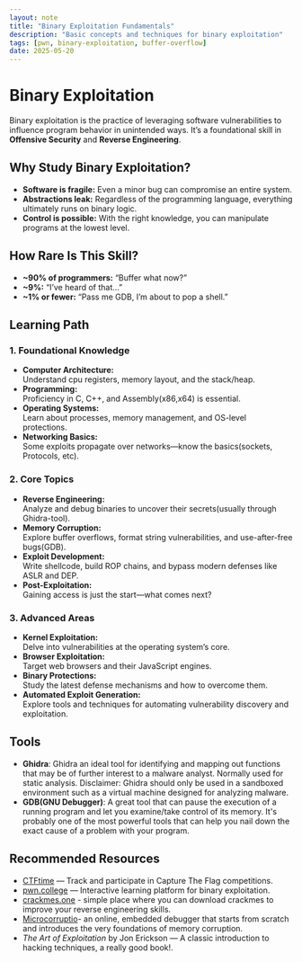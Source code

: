 ```yaml
---
layout: note
title: "Binary Exploitation Fundamentals"
description: "Basic concepts and techniques for binary exploitation"
tags: [pwn, binary-exploitation, buffer-overflow]
date: 2025-05-20
---
```


# Binary Exploitation

Binary exploitation is the practice of leveraging software vulnerabilities to influence program behavior in unintended ways. It’s a foundational skill in **Offensive Security** and **Reverse Engineering**.


## Why Study Binary Exploitation?

- **Software is fragile:** Even a minor bug can compromise an entire system.
- **Abstractions leak:** Regardless of the programming language, everything ultimately runs on binary logic.
- **Control is possible:** With the right knowledge, you can manipulate programs at the lowest level.


## How Rare Is This Skill?

- **~90% of programmers:** “Buffer what now?”
- **~9%:** “I’ve heard of that…”
- **~1% or fewer:** “Pass me GDB, I’m about to pop a shell.”


## Learning Path

### 1. Foundational Knowledge

- **Computer Architecture:**  
  Understand cpu registers, memory layout, and the stack/heap.
- **Programming:**  
  Proficiency in C, C++, and Assembly(x86,x64) is essential.
- **Operating Systems:**  
  Learn about processes, memory management, and OS-level protections.
- **Networking Basics:**  
  Some exploits propagate over networks—know the basics(sockets, Protocols, etc).

### 2. Core Topics

- **Reverse Engineering:**  
  Analyze and debug binaries to uncover their secrets(usually through Ghidra-tool).
- **Memory Corruption:**  
  Explore buffer overflows, format string vulnerabilities, and use-after-free bugs(GDB).
- **Exploit Development:**  
  Write shellcode, build ROP chains, and bypass modern defenses like ASLR and DEP.
- **Post-Exploitation:**  
  Gaining access is just the start—what comes next?

### 3. Advanced Areas

- **Kernel Exploitation:**  
  Delve into vulnerabilities at the operating system’s core.
- **Browser Exploitation:**  
  Target web browsers and their JavaScript engines.
- **Binary Protections:**  
  Study the latest defense mechanisms and how to overcome them.
- **Automated Exploit Generation:**  
  Explore tools and techniques for automating vulnerability discovery and exploitation.

## Tools
- **Ghidra**:
  Ghidra an ideal tool for identifying and mapping out functions that may be of further interest to a malware analyst.
  Normally used for static analysis. Disclaimer: Ghidra should only be used in a sandboxed environment such as a virtual 
  machine designed for analyzing malware.  
- **GDB(GNU Debugger)**:
  A great tool that can pause the execution of a running program and let you examine/take control of its memory. It's 
  probably one of the most powerful tools that can help you nail down the exact cause of a problem with your program.


## Recommended Resources

- [CTFtime](https://ctftime.org/) — Track and participate in Capture The Flag competitions.
- [pwn.college](https://pwn.college/) — Interactive learning platform for binary exploitation.
- [crackmes.one](https://www.crackmes.one/) - simple place where you can download crackmes to improve your reverse engineering skills.
- [Microcorruptio](https://microcorruption.com/debugger/Tutorial)- an online, embedded debugger that starts from scratch and introduces the very foundations of memory corruption.
- *The Art of Exploitation* by Jon Erickson — A classic introduction to hacking techniques, a really good book!.




